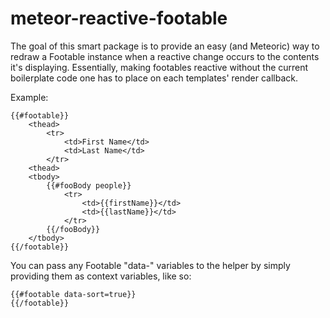# meteor-reactive-footable

The goal of this smart package is to provide an easy (and Meteoric) way to redraw a Footable instance when a reactive change occurs to the contents it's displaying. Essentially, making footables reactive without the current boilerplate code one has to place on each templates' render callback.

Example:

	{{#footable}}
		<thead>
			<tr>
				<td>First Name</td>
				<td>Last Name</td>
			</tr>
		<thead>
		<tbody>
			{{#fooBody people}}
				<tr>
					<td>{{firstName}}</td>
					<td>{{lastName}}</td>
				</tr>
			{{/fooBody}}
		</tbody>
	{{/footable}}

You can pass any Footable "data-" variables to the helper by simply providing them as context variables, like so:

	{{#footable data-sort=true}}
	{{/footable}}